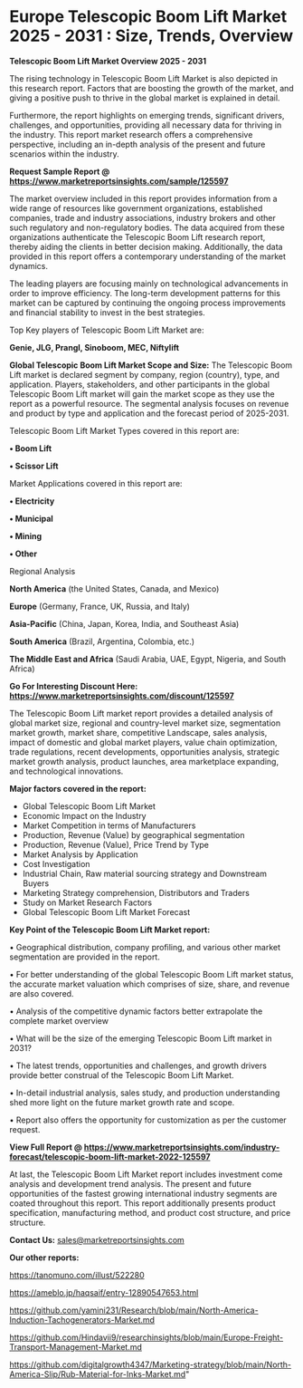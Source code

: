 # Europe Telescopic Boom Lift Market 2025 - 2031 : Size, Trends, Overview

<Strong> Telescopic Boom Lift Market Overview 2025 - 2031</strong>

The rising technology in Telescopic Boom Lift Market is also depicted in this research report. Factors that are boosting the growth of the market, and giving a positive push to thrive in the global market is explained in detail.

Furthermore, the report highlights on emerging trends, significant drivers, challenges, and opportunities, providing all necessary data for thriving in the industry. This report market research offers a comprehensive perspective, including an in-depth analysis of the present and future scenarios within the industry.

<strong>Request Sample Report @ <a href=https://www.marketreportsinsights.com/sample/125597>https://www.marketreportsinsights.com/sample/125597</a></strong>

The market overview included in this report provides information from a wide range of resources like government organizations, established companies, trade and industry associations, industry brokers and other such regulatory and non-regulatory bodies. The data acquired from these organizations authenticate the Telescopic Boom Lift research report, thereby aiding the clients in better decision making. Additionally, the data provided in this report offers a contemporary understanding of the market dynamics.

The leading players are focusing mainly on technological advancements in order to improve efficiency. The long-term development patterns for this market can be captured by continuing the ongoing process improvements and financial stability to invest in the best strategies.

Top Key players of Telescopic Boom Lift Market are:

<strong>Genie, JLG, Prangl, Sinoboom, MEC, Niftylift</strong>

<strong><b>Global Telescopic Boom Lift Market Scope and Size:</b></strong>
The Telescopic Boom Lift market is declared segment by company, region (country), type, and application. Players, stakeholders, and other participants in the global Telescopic Boom Lift market will gain the market scope as they use the report as a powerful resource. The segmental analysis focuses on revenue and product by type and application and the forecast period of 2025-2031.

Telescopic Boom Lift Market Types covered in this report are:

<strong>• Boom Lift

• Scissor Lift</strong>

Market Applications covered in this report are:

<strong>• Electricity

• Municipal

• Mining

• Other</strong> 

Regional Analysis

<strong>North America</strong> (the United States, Canada, and Mexico)

<strong>Europe</strong> (Germany, France, UK, Russia, and Italy)

<strong>Asia-Pacific</strong> (China, Japan, Korea, India, and Southeast Asia)

<strong>South America</strong> (Brazil, Argentina, Colombia, etc.)

<strong>The Middle East and Africa</strong> (Saudi Arabia, UAE, Egypt, Nigeria, and South Africa)

<strong>Go For Interesting Discount Here: <a href=https://www.marketreportsinsights.com/discount/125597>https://www.marketreportsinsights.com/discount/125597</a></strong>

The Telescopic Boom Lift market report provides a detailed analysis of global market size, regional and country-level market size, segmentation market growth, market share, competitive Landscape, sales analysis, impact of domestic and global market players, value chain optimization, trade regulations, recent developments, opportunities analysis, strategic market growth analysis, product launches, area marketplace expanding, and technological innovations.

<strong><b>Major factors covered in the report:</b></strong>
<ul>
  <li>Global Telescopic Boom Lift Market </li>
  <li>Economic Impact on the Industry</li>
  <li>Market Competition in terms of Manufacturers</li>
  <li>Production, Revenue (Value) by geographical segmentation</li>
  <li>Production, Revenue (Value), Price Trend by Type</li>
  <li>Market Analysis by Application</li>
  <li>Cost Investigation</li>
  <li>Industrial Chain, Raw material sourcing strategy and Downstream Buyers</li>
  <li>Marketing Strategy comprehension, Distributors and Traders</li>
  <li>Study on Market Research Factors</li>
  <li>Global Telescopic Boom Lift Market Forecast</li>
</ul>

<strong><b>Key Point of the Telescopic Boom Lift Market report:</b></strong>

• Geographical distribution, company profiling, and various other market segmentation are provided in the report.

• For better understanding of the global Telescopic Boom Lift market status, the accurate market valuation which comprises of size, share, and revenue are also covered.

• Analysis of the competitive dynamic factors better extrapolate the complete market overview

• What will be the size of the emerging Telescopic Boom Lift market in 2031?

• The latest trends, opportunities and challenges, and growth drivers provide better construal of the Telescopic Boom Lift Market.

• In-detail industrial analysis, sales study, and production understanding shed more light on the future market growth rate and scope.

• Report also offers the opportunity for customization as per the customer request.

<strong><b>View Full Report @ <a href=https://www.marketreportsinsights.com/industry-forecast/telescopic-boom-lift-market-2022-125597>https://www.marketreportsinsights.com/industry-forecast/telescopic-boom-lift-market-2022-125597</a></b></strong>


At last, the Telescopic Boom Lift Market report includes investment come analysis and development trend analysis. The present and future opportunities of the fastest growing international industry segments are coated throughout this report. This report additionally presents product specification, manufacturing method, and product cost structure, and price structure.

<strong>Contact Us:</strong>
sales@marketreportsinsights.com

<strong>Our other reports:</strong>

<a href=https://tanomuno.com/illust/522280>https://tanomuno.com/illust/522280</a>

<a href=https://ameblo.jp/haqsaif/entry-12890547653.html>https://ameblo.jp/haqsaif/entry-12890547653.html</a>

<a href=https://github.com/yamini231/Research/blob/main/North-America-Induction-Tachogenerators-Market.md>https://github.com/yamini231/Research/blob/main/North-America-Induction-Tachogenerators-Market.md</a>

<a href=https://github.com/Hindavii9/researchinsights/blob/main/Europe-Freight-Transport-Management-Market.md>https://github.com/Hindavii9/researchinsights/blob/main/Europe-Freight-Transport-Management-Market.md</a>

<a href=https://github.com/digitalgrowth4347/Marketing-strategy/blob/main/North-America-Slip/Rub-Material-for-Inks-Market.md>https://github.com/digitalgrowth4347/Marketing-strategy/blob/main/North-America-Slip/Rub-Material-for-Inks-Market.md</a>"

